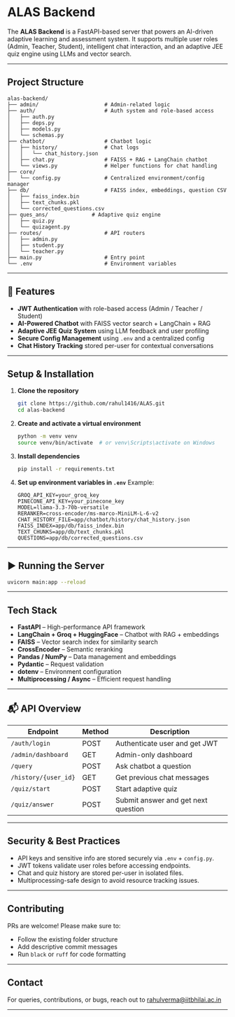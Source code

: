 # ALAS Backend

The **ALAS Backend** is a FastAPI-based server that powers an AI-driven adaptive learning and assessment system. It supports multiple user roles (Admin, Teacher, Student), intelligent chat interaction, and an adaptive JEE quiz engine using LLMs and vector search.

---

## Project Structure

```
alas-backend/
├── admin/                     # Admin-related logic
├── auth/                      # Auth system and role-based access
│   ├── auth.py
│   ├── deps.py
│   ├── models.py
│   └── schemas.py
├── chatbot/                   # Chatbot logic
│   ├── history/               # Chat logs
│   │   └── chat_history.json
│   ├── chat.py                # FAISS + RAG + LangChain chatbot
│   └── views.py               # Helper functions for chat handling
├── core/
│   └── config.py              # Centralized environment/config manager
├── db/                        # FAISS index, embeddings, question CSV
│   ├── faiss_index.bin
│   ├── text_chunks.pkl
│   └── corrected_questions.csv
├── ques_ans/              # Adaptive quiz engine
│   ├── quiz.py
│   └── quizagent.py
├── routes/                    # API routers
│   ├── admin.py
│   ├── student.py
│   └── teacher.py
├── main.py                    # Entry point
└── .env                       # Environment variables
```

---

## 🚀 Features

-  **JWT Authentication** with role-based access (Admin / Teacher / Student)
-  **AI-Powered Chatbot** with FAISS vector search + LangChain + RAG
-  **Adaptive JEE Quiz System** using LLM feedback and user profiling
-  **Secure Config Management** using `.env` and a centralized config
-  **Chat History Tracking** stored per-user for contextual conversations

---

## Setup & Installation

1. **Clone the repository**
   ```bash
   git clone https://github.com/rahul1416/ALAS.git
   cd alas-backend
   ```

2. **Create and activate a virtual environment**
   ```bash
   python -m venv venv
   source venv/bin/activate  # or venv\Scripts\activate on Windows
   ```

3. **Install dependencies**
   ```bash
   pip install -r requirements.txt
   ```

4. **Set up environment variables in `.env`**
   Example:
   ```env
   GROQ_API_KEY=your_groq_key
   PINECONE_API_KEY=your_pinecone_key
   MODEL=llama-3.3-70b-versatile
   RERANKER=cross-encoder/ms-marco-MiniLM-L-6-v2
   CHAT_HISTORY_FILE=app/chatbot/history/chat_history.json
   FAISS_INDEX=app/db/faiss_index.bin
   TEXT_CHUNKS=app/db/text_chunks.pkl
   QUESTIONS=app/db/corrected_questions.csv
   ```

---

## ▶ Running the Server

```bash
uvicorn main:app --reload
```

---

## Tech Stack

- **FastAPI** – High-performance API framework
- **LangChain + Groq + HuggingFace** – Chatbot with RAG + embeddings
- **FAISS** – Vector search index for similarity search
- **CrossEncoder** – Semantic reranking
- **Pandas / NumPy** – Data management and embeddings
- **Pydantic** – Request validation
- **dotenv** – Environment configuration
- **Multiprocessing / Async** – Efficient request handling

---

## 📬 API Overview

| Endpoint                    | Method | Description                                 |
|----------------------------|--------|---------------------------------------------|
| `/auth/login`              | POST   | Authenticate user and get JWT               |
| `/admin/dashboard`         | GET    | Admin-only dashboard                        |
| `/query`                   | POST   | Ask chatbot a question                      |
| `/history/{user_id}`       | GET    | Get previous chat messages                  |
| `/quiz/start`              | POST   | Start adaptive quiz                         |
| `/quiz/answer`             | POST   | Submit answer and get next question         |

---

##  Security & Best Practices

- API keys and sensitive info are stored securely via `.env` + `config.py`.
- JWT tokens validate user roles before accessing endpoints.
- Chat and quiz history are stored per-user in isolated files.
- Multiprocessing-safe design to avoid resource tracking issues.

---

##  Contributing

PRs are welcome! Please make sure to:
- Follow the existing folder structure
- Add descriptive commit messages
- Run `black` or `ruff` for code formatting

---


## Contact

For queries, contributions, or bugs, reach out to [rahulverma@iitbhilai.ac.in](mailto:your-email@example.com)

---

